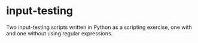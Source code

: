 # input-testing
Two input-testing scripts written in Python as a scripting exercise, one with and one without using regular expressions.
